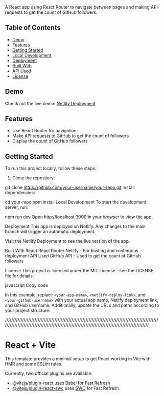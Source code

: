 

A React app using React Router to navigate between pages and making API requests to get the count of GitHub followers.

## Table of Contents

- [Demo](#demo)
- [Features](#features)
- [Getting Started](#getting-started)
- [Local Development](#local-development)
- [Deployment](#deployment)
- [Built With](#built-with)
- [API Used](#api-used)
- [License](#license)

## Demo

Check out the live demo: [Netlify Deployment](https://your-logogit.netlify.app/)

## Features

- Use React Router for navigation
- Make API requests to GitHub to get the count of followers
- Display the count of GitHub followers

## Getting Started

To run this project locally, follow these steps:

1. Clone the repository:

  
git clone https://github.com/your-username/your-repo.git
Install dependencies:


cd your-repo
npm install
Local Development
To start the development server, run:


npm run dev
Open http://localhost:3000 in your browser to view the app.

Deployment
This app is deployed on Netlify. Any changes to the main branch will trigger an automatic deployment.


Visit the Netlify Deployment to see the live version of the app.

Built With
React
React Router
Netlify - For hosting and continuous deployment
API Used
GitHub API - Used to get the count of GitHub followers

License
This project is licensed under the MIT License - see the LICENSE file for details.

javascript
Copy code

In this example, replace `<your-app-name>`, `<netlify-deploy-link>`, and `<your-github-username>` with your actual app name, Netlify deployment link, and GitHub username. Additionally, update the URLs and paths according to your project structure.




////////////////////////////////////////////////////////////////////////////////////////////////////////////////////////////////////////////////////////////////////////////////////////////////







# React + Vite

This template provides a minimal setup to get React working in Vite with HMR and some ESLint rules.

Currently, two official plugins are available:

- [@vitejs/plugin-react](https://github.com/vitejs/vite-plugin-react/blob/main/packages/plugin-react/README.md) uses [Babel](https://babeljs.io/) for Fast Refresh
- [@vitejs/plugin-react-swc](https://github.com/vitejs/vite-plugin-react-swc) uses [SWC](https://swc.rs/) for Fast Refresh
